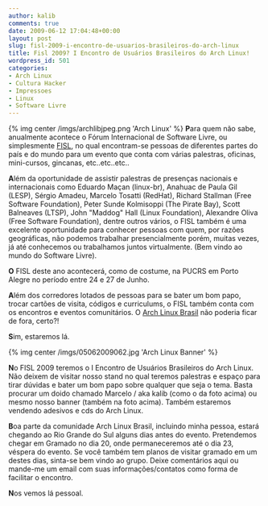 ```yaml
---
author: kalib
comments: true
date: 2009-06-12 17:04:48+00:00
layout: post
slug: fisl-2009-i-encontro-de-usuarios-brasileiros-do-arch-linux
title: Fisl 2009? I Encontro de Usuários Brasileiros do Arch Linux!
wordpress_id: 501
categories:
- Arch Linux
- Cultura Hacker
- Impressoes
- Linux
- Software Livre
---
```

{% img center /imgs/archlibjpeg.png 'Arch Linux' %}
**P**ara quem não sabe, anualmente acontece o Fórum Internacional de Software Livre, ou simplesmente [FISL](https://fisl.softwarelivre.org/10/www/), no qual encontram-se pessoas de diferentes partes do país e do mundo para um evento que conta com várias palestras, oficinas, mini-cursos, gincanas, etc..etc..etc..

**A**lém da oportunidade de assistir palestras de presenças nacionais e internacionais como Eduardo Maçan (linux-br), Anahuac de Paula Gil (LESP), Sérgio Amadeu, Marcelo Tosatti (RedHat), Richard Stallman (Free Software Foundation), Peter Sunde Kolmisoppi (The Pirate Bay), Scott Balneaves (LTSP), John "Maddog" Hall (Linux Foundation), Alexandre Oliva (Free Software Foundation), dentre outros vários, o FISL também é uma excelente oportunidade para conhecer pessoas com quem, por razões geográficas, não podemos trabalhar presencialmente porém, muitas vezes, já até conhecemos ou trabalhamos juntos virtualmente. (Bem vindo ao mundo do Software Livre).

**O** FISL deste ano acontecerá, como de costume, na PUCRS em Porto Alegre no período entre 24 e 27 de Junho.

**A**lém dos corredores lotados de pessoas para se bater um bom papo, trocar cartões de visita, códigos e curriculums, o FISL também conta com os encontros e eventos comunitários. O [Arch Linux Brasil](https://www.archlinux-br.org) não poderia ficar de fora, certo?!

**S**im, estaremos lá.

{% img center /imgs/05062009062.jpg 'Arch Linux Banner' %}

**N**o FISL 2009 teremos o I Encontro de Usuários Brasileiros do Arch Linux. Não deixem de visitar nosso stand no qual teremos palestras e espaço para tirar dúvidas e bater um bom papo sobre qualquer que seja o tema. Basta procurar um doido chamado Marcelo / aka kalib (como o da foto acima) ou mesmo nosso banner (também na foto acima). Também estaremos vendendo adesivos e cds do Arch Linux.

**B**oa parte da comunidade Arch Linux Brasil, incluindo minha pessoa, estará chegando ao Rio Grande do Sul alguns dias antes do evento. Pretendemos chegar em Gramado no dia 20, onde permaneceremos até o dia 23, véspera do evento. Se você também tem planos de visitar gramado em um destes dias, sinta-se bem vindo ao grupo. Deixe comentários aqui ou mande-me um email com suas informações/contatos como forma de facilitar o encontro.

**N**os vemos lá pessoal.